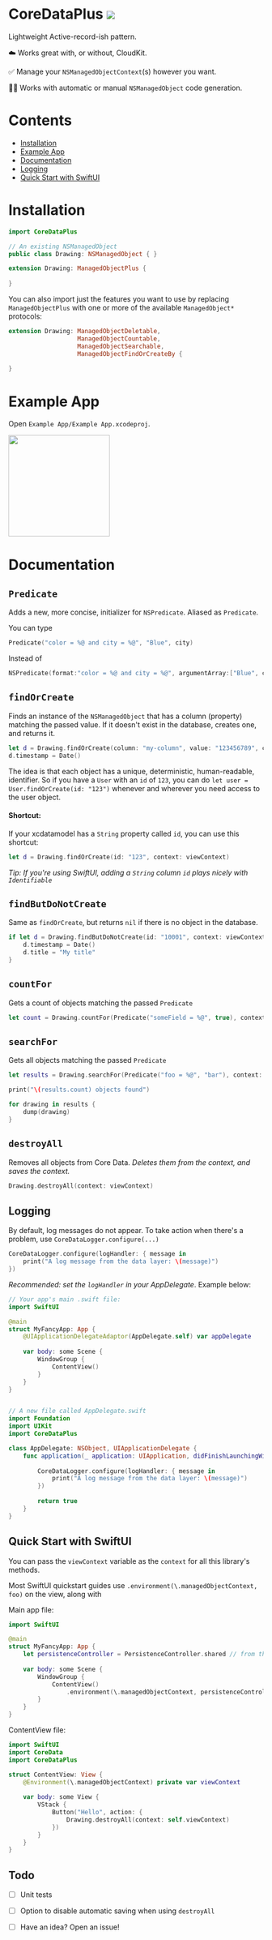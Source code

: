 # CoreDataPlus ![](https://img.shields.io/badge/-Early%20Access-blue)

Lightweight Active-record-ish pattern.

☁️ Works great with, or without, CloudKit.

✅ Manage your `NSManagedObjectContext`(s) however you want.

👨‍💻 Works with automatic or manual `NSManagedObject` code generation.

# Contents

- [Installation](#installation)
- [Example App](#example-app)
- [Documentation](#documentation)
- [Logging](#logging)
- [Quick Start with SwiftUI](#quick-start-with-swiftui)

# Installation

```swift
import CoreDataPlus

// An existing NSManagedObject
public class Drawing: NSManagedObject { }

extension Drawing: ManagedObjectPlus {
                   
}
```

You can also import just the features you want to use by replacing `ManagedObjectPlus` with one or more of the available `ManagedObject*` protocols:

```swift
extension Drawing: ManagedObjectDeletable,
                   ManagedObjectCountable,
                   ManagedObjectSearchable,
                   ManagedObjectFindOrCreateBy {
                   
}
```

# Example App

Open `Example App/Example App.xcodeproj`.

<img src="https://user-images.githubusercontent.com/11250/207498227-0009e1e4-4201-449a-b205-d9b9cae78f89.png" height="200" />
    
# Documentation

## `Predicate`

Adds a new, more concise, initializer for `NSPredicate`. Aliased as `Predicate`.

You can type

```swift
Predicate("color = %@ and city = %@", "Blue", city)
```

Instead of

``` swift
NSPredicate(format:"color = %@ and city = %@", argumentArray:["Blue", city])
```




## `findOrCreate`

Finds an instance of the `NSManagedObject` that has a column (property) matching the passed value. If it doesn't exist in the database, creates one, and returns it.

```swift
let d = Drawing.findOrCreate(column: "my-column", value: "123456789", context: viewContext)
d.timestamp = Date()
```

The idea is that each object has a unique, deterministic, human-readable, identifier. So if you have a `User` with an `id` of `123`, you can do `let user = User.findOrCreate(id: "123")` whenever and wherever you need access to the user object.

#### Shortcut:
If your xcdatamodel has a `String` property called `id`, you can use this shortcut:

```swift
let d = Drawing.findOrCreate(id: "123", context: viewContext)
```

*Tip: If you're using SwiftUI, adding a `String` column `id` plays nicely with `Identifiable`*


## `findButDoNotCreate`

Same as `findOrCreate`, but returns `nil` if there is no object in the database.

```swift
if let d = Drawing.findButDoNotCreate(id: "10001", context: viewContext) {
    d.timestamp = Date()
    d.title = "My title"
}
```

## `countFor`

Gets a count of objects matching the passed `Predicate`

```swift
let count = Drawing.countFor(Predicate("someField = %@", true), context: viewContext)
```

## `searchFor`

Gets all objects matching the passed `Predicate`

```swift
let results = Drawing.searchFor(Predicate("foo = %@", "bar"), context: viewContext)

print("\(results.count) objects found")

for drawing in results {
    dump(drawing)
}
```


## `destroyAll`

Removes all objects from Core Data.
*Deletes them from the context, and saves the context.*

```swift
Drawing.destroyAll(context: viewContext)
```




## Logging

By default, log messages do not appear. To take action when there's a problem, use `CoreDataLogger.configure(...)`

```swift
CoreDataLogger.configure(logHandler: { message in
    print("A log message from the data layer: \(message)")
})
```

*Recommended: set the `logHandler` in your AppDelegate*. Example below:

```swift
// Your app's main .swift file:
import SwiftUI

@main
struct MyFancyApp: App {
    @UIApplicationDelegateAdaptor(AppDelegate.self) var appDelegate
    
    var body: some Scene {
        WindowGroup {
            ContentView()
        }
    }
}


// A new file called AppDelegate.swift
import Foundation
import UIKit
import CoreDataPlus

class AppDelegate: NSObject, UIApplicationDelegate {
    func application(_ application: UIApplication, didFinishLaunchingWithOptions launchOptions: [UIApplication.LaunchOptionsKey : Any]? = nil) -> Bool {
        
        CoreDataLogger.configure(logHandler: { message in
            print("A log message from the data layer: \(message)")
        })
        
        return true
    }
}
```


## Quick Start with SwiftUI

You can pass the `viewContext` variable as the `context` for all this library's methods.

Most SwiftUI quickstart guides use `.environment(\.managedObjectContext, foo)` on the view, along with 


Main app file:

```swift
import SwiftUI

@main
struct MyFancyApp: App {
    let persistenceController = PersistenceController.shared // from the default Xcode new project setup
    
    var body: some Scene {
        WindowGroup {
            ContentView()
                .environment(\.managedObjectContext, persistenceController.container.viewContext)
        }
    }
}

```

ContentView file:

```swift
import SwiftUI
import CoreData
import CoreDataPlus

struct ContentView: View {
    @Environment(\.managedObjectContext) private var viewContext
    
    var body: some View {
        VStack {
            Button("Hello", action: {
                Drawing.destroyAll(context: self.viewContext)
            })
        }
    }
}
```


## Todo
- [ ] Unit tests
- [ ] Option to disable automatic saving when using `destroyAll`
- [ ] Have an idea? Open an issue!

